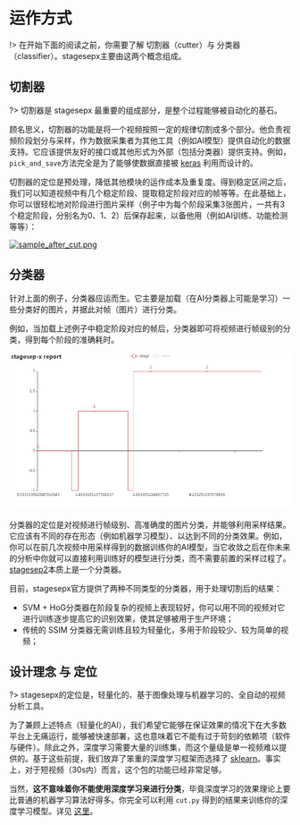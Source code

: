 # 运作方式

!> 在开始下面的阅读之前，你需要了解 切割器（cutter）与 分类器（classifier）。stagesepx主要由这两个概念组成。

## 切割器

?> 切割器是 stagesepx 最重要的组成部分，是整个过程能够被自动化的基石。

顾名思义，切割器的功能是将一个视频按照一定的规律切割成多个部分。他负责视频阶段划分与采样，作为数据采集者为其他工具（例如AI模型）提供自动化的数据支持。它应该提供友好的接口或其他形式为外部（包括分类器）提供支持。例如，`pick_and_save`方法完全是为了能够使数据直接被 [keras](https://github.com/keras-team/keras) 利用而设计的。

切割器的定位是预处理，降低其他模块的运作成本及重复度。得到稳定区间之后，我们可以知道视频中有几个稳定阶段、提取稳定阶段对应的帧等等。在此基础上，你可以很轻松地对阶段进行图片采样（例子中为每个阶段采集3张图片，一共有3个稳定阶段，分别名为0、1、2）后保存起来，以备他用（例如AI训练、功能检测等等）：

[![sample_after_cut.png](https://i.loli.net/2019/07/17/5d2ea54271fe256939.png)](https://i.loli.net/2019/07/17/5d2ea54271fe256939.png)

## 分类器

针对上面的例子，分类器应运而生。它主要是加载（在AI分类器上可能是学习）一些分类好的图片，并据此对帧（图片）进行分类。

例如，当加载上述例子中稳定阶段对应的帧后，分类器即可将视频进行帧级别的分类，得到每个阶段的准确耗时。

![stage](../pics/stage.png)

分类器的定位是对视频进行帧级别、高准确度的图片分类，并能够利用采样结果。它应该有不同的存在形态（例如机器学习模型）、以达到不同的分类效果。例如，你可以在前几次视频中用采样得到的数据训练你的AI模型，当它收敛之后在你未来的分析中你就可以直接利用训练好的模型进行分类，而不需要前置的采样过程了。[stagesep2](https://github.com/williamfzc/stagesep2)本质上是一个分类器。

目前，stagesepx官方提供了两种不同类型的分类器，用于处理切割后的结果：

- SVM + HoG分类器在阶段复杂的视频上表现较好，你可以用不同的视频对它进行训练逐步提高它的识别效果，使其足够被用于生产环境；
- 传统的 SSIM 分类器无需训练且较为轻量化，多用于阶段较少、较为简单的视频；

## 设计理念 与 定位

?> stagesepx的定位是，轻量化的、基于图像处理与机器学习的、全自动的视频分析工具。

为了兼顾上述特点（轻量化的AI），我们希望它能够在保证效果的情况下在大多数平台上无痛运行，能够被快速部署，这也意味着它不能有过于苛刻的依赖项（软件与硬件）。除此之外，深度学习需要大量的训练集，而这个量级是单一视频难以提供的。基于这些前提，我们放弃了笨重的深度学习框架而选择了 [sklearn](https://github.com/scikit-learn/scikit-learn)。事实上，对于短视频（30s内）而言，这个包的功能已经非常足够。

当然，**这不意味着你不能使用深度学习来进行分类**，毕竟深度学习的效果理论上要比普通的机器学习算法好得多。你完全可以利用 `cut.py` 得到的结果来训练你的深度学习模型。详见 [这里](/pages/1_where_can_it_be_used?id=as-ai-frontend)。
